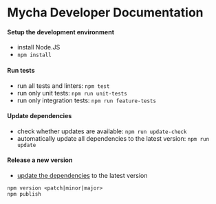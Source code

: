 # Mycha Developer Documentation

#### Setup the development environment
* install Node.JS
* `npm install`


#### Run tests
* run all tests and linters: `npm test`
* run only unit tests: `npm run unit-tests`
* run only integration tests: `npm run feature-tests`


#### Update dependencies
* check whether updates are available: `npm run update-check`
* automatically update all dependencies to the latest version: `npm run update`


#### Release a new version

* [update the dependencies](#update-dependencies) to the latest version

```
npm version <patch|minor|major>
npm publish
```
